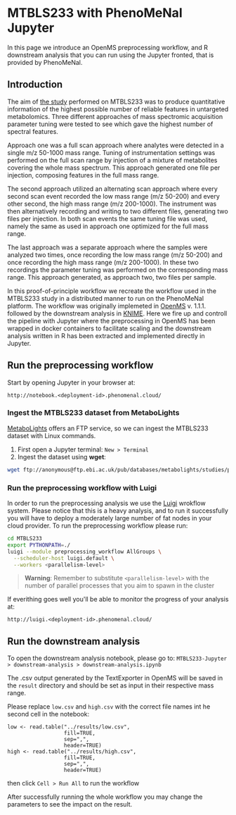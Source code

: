 # MTBLS233 with PhenoMeNal Jupyter
In this page we introduce an OpenMS preprocessing workflow, and R downstream analysis that you can run using the Jupyter fronted, that is provided by PhenoMeNal.

## Introduction
The aim of [the study](http://www.sciencedirect.com/science/article/pii/S000326701630647X) performed on MTBLS233 was to produce quantitative information of the highest possible number of reliable features in untargeted metabolomics. Three different approaches of mass spectromic acquisition parameter tuning were tested to see which gave the highest number of spectral features.

Approach one was a full scan approach where analytes were detected in a single m/z 50-1000 mass range. Tuning of instrumentation settings was performed on the full scan range by injection of a mixture of metabolites covering the whole mass spectrum. This approach generated one file per injection, composing features in the full mass range.

The second approach utilized an alternating scan approach where every second scan event recorded the low mass range (m/z 50-200) and every other second, the high mass range (m/z 200-1000). The instrument was then alternatively recording and writing to two different files, generating two files per injection. In both scan events the same tuning file was used, namely the same as used in approach one optimized for the full mass range.

The last approach was a separate approach where the samples were analyzed two times, once recording the low mass range (m/z 50-200) and once recording the high mass range (m/z 200-1000). In these two recordings the parameter tuning was performed on the corresponding mass range. This approach generated, as approach two, two files per sample.

In this proof-of-principle workflow we recreate the workflow used in the MTBLS233 study in a distributed manner to run on the PhenoMeNal platform. The workflow was originally implemeted in [OpenMS](https://www.openms.de/) v. 1.1.1. followed by the downstream analysis in [KNIME](https://www.knime.org/). Here we fire up and controll the pipeline with Jupyter where the preprocessing in OpenMS has been wrapped in docker containers to facilitate scaling and the downstream analysis written in R has been extracted and implemented directly in Jupyter.

## Run the preprocessing workflow

Start by opening Jupyter in your browser at: 

`http://notebook.<deployment-id>.phenomenal.cloud/`

### Ingest the MTBLS233 dataset from MetaboLights

[MetaboLights](http://www.ebi.ac.uk/metabolights/) offers an FTP service, so we can ingest the MTBLS233 dataset with Linux commands. 

1. First open a Jupyter terminal: `New > Terminal`
2. Ingest the dataset using **wget**:

```bash
wget ftp://anonymous@ftp.ebi.ac.uk/pub/databases/metabolights/studies/public/MTBLS233/*.mzML -P MTBLS233/data/
```

### Run the preprocessing workflow with Luigi

In order to run the preprocessing analysis we use the [Luigi](https://github.com/spotify/luigi) wrokflow system. Please notice that this is a heavy analysis, and to run it successfully you will have to deploy a moderately large number of fat nodes in your cloud provider. To run the preprocessing workflow please run:

```bash
cd MTBLS233 
export PYTHONPATH=./ 
luigi --module preprocessing_workflow AllGroups \
  --scheduler-host luigi.default \
  --workers <parallelism-level>
```

> **Warning**: Remember to substitute `<parallelism-level>` with the number of parallel processes that you aim to spawn in the cluster

If everithing goes well you'll be able to monitor the progress of your analysis at:

`http://luigi.<deployment-id>.phenomenal.cloud/`

## Run the downstream analysis

To open the downstream analysis notebook, please go to: 
`MTBLS233-Jupyter > downstream-analysis > downstream-analysis.ipynb` 

The .csv output generated by the TextExporter in OpenMS will be saved in the `result` directory and should be set as input in their respective mass range.

Please replace `low.csv` and `high.csv` with the correct file names int he second cell in the notebook:

```
low <- read.table("../results/low.csv", 
                  fill=TRUE, 
                  sep=",",
                  header=TRUE)
high <- read.table("../results/high.csv", 
                  fill=TRUE, 
                  sep=",",
                  header=TRUE)
```
then click `Cell > Run All` to run the workflow

After successfully running the whole workflow you may change the parameters to see the impact on the result.
